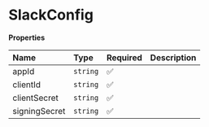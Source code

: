 # SlackConfig

**Properties**

| Name          | Type     | Required | Description |
| :------------ | :------- | :------- | :---------- |
| appId         | `string` | ✅       |             |
| clientId      | `string` | ✅       |             |
| clientSecret  | `string` | ✅       |             |
| signingSecret | `string` | ✅       |             |

